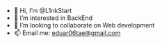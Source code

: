 - 👋 Hi, I’m @L1nkStart
- 👀 I’m interested in BackEnd
- 💞️ I’m looking to collaborate on Web development
- 📫 Email me: eduar06tae@gmail.com 

<!---
L1nkStart/L1nkStart is a ✨ special ✨ repository because its `README.md` (this file) appears on your GitHub profile.
You can click the Preview link to take a look at your changes.
--->
